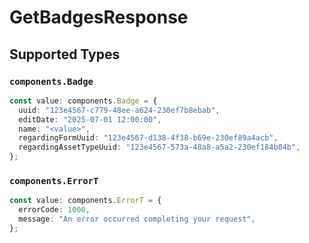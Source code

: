 # GetBadgesResponse


## Supported Types

### `components.Badge`

```typescript
const value: components.Badge = {
  uuid: "123e4567-c779-48ee-a624-230ef7b8ebab",
  editDate: "2025-07-01 12:00:00",
  name: "<value>",
  regardingFormUuid: "123e4567-d138-4f38-b69e-230ef89a4acb",
  regardingAssetTypeUuid: "123e4567-573a-48a8-a5a2-230ef184b04b",
};
```

### `components.ErrorT`

```typescript
const value: components.ErrorT = {
  errorCode: 1000,
  message: "An error occurred completing your request",
};
```

